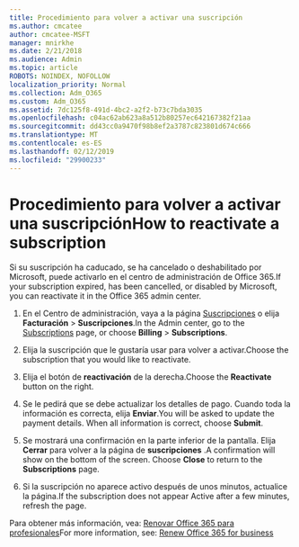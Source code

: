 ```yaml
---
title: Procedimiento para volver a activar una suscripción
ms.author: cmcatee
author: cmcatee-MSFT
manager: mnirkhe
ms.date: 2/21/2018
ms.audience: Admin
ms.topic: article
ROBOTS: NOINDEX, NOFOLLOW
localization_priority: Normal
ms.collection: Adm_O365
ms.custom: Adm_O365
ms.assetid: 7dc125f8-491d-4bc2-a2f2-b73c7bda3035
ms.openlocfilehash: c04ac62ab623a8a512b80257ec642167382f21aa
ms.sourcegitcommit: dd43cc0a9470f98b8ef2a3787c823801d674c666
ms.translationtype: MT
ms.contentlocale: es-ES
ms.lasthandoff: 02/12/2019
ms.locfileid: "29900233"
---
```

# <a name="how-to-reactivate-a-subscription"></a><span data-ttu-id="a8d17-102">Procedimiento para volver a activar una suscripción</span><span class="sxs-lookup"><span data-stu-id="a8d17-102">How to reactivate a subscription</span></span>

<span data-ttu-id="a8d17-103">Si su suscripción ha caducado, se ha cancelado o deshabilitado por Microsoft, puede activarlo en el centro de administración de Office 365.</span><span class="sxs-lookup"><span data-stu-id="a8d17-103">If your subscription expired, has been cancelled, or disabled by Microsoft, you can reactivate it in the Office 365 admin center.</span></span>
  
1. <span data-ttu-id="a8d17-104">En el Centro de administración, vaya a la página [Suscripciones](https://go.microsoft.com/fwlink/p/?linkid=842054) o elija **Facturación** \> **Suscripciones**.</span><span class="sxs-lookup"><span data-stu-id="a8d17-104">In the Admin center, go to the [Subscriptions](https://go.microsoft.com/fwlink/p/?linkid=842054) page, or choose **Billing** \> **Subscriptions**.</span></span>
    
2. <span data-ttu-id="a8d17-105">Elija la suscripción que le gustaría usar para volver a activar.</span><span class="sxs-lookup"><span data-stu-id="a8d17-105">Choose the subscription that you would like to reactivate.</span></span>
    
3. <span data-ttu-id="a8d17-106">Elija el botón de **reactivación** de la derecha.</span><span class="sxs-lookup"><span data-stu-id="a8d17-106">Choose the **Reactivate** button on the right.</span></span> 
    
4. <span data-ttu-id="a8d17-p101">Se le pedirá que se debe actualizar los detalles de pago. Cuando toda la información es correcta, elija **Enviar**.</span><span class="sxs-lookup"><span data-stu-id="a8d17-p101">You will be asked to update the payment details. When all information is correct, choose **Submit**.</span></span>
    
5. <span data-ttu-id="a8d17-p102">Se mostrará una confirmación en la parte inferior de la pantalla. Elija **Cerrar** para volver a la página de **suscripciones** .</span><span class="sxs-lookup"><span data-stu-id="a8d17-p102">A confirmation will show on the bottom of the screen. Choose **Close** to return to the **Subscriptions** page.</span></span> 
    
6. <span data-ttu-id="a8d17-111">Si la suscripción no aparece activo después de unos minutos, actualice la página.</span><span class="sxs-lookup"><span data-stu-id="a8d17-111">If the subscription does not appear Active after a few minutes, refresh the page.</span></span>
    
<span data-ttu-id="a8d17-112">Para obtener más información, vea: [Renovar Office 365 para profesionales](https://support.office.com/article/8d83b530-f4ca-47f6-a666-e5791cbacc7e)</span><span class="sxs-lookup"><span data-stu-id="a8d17-112">For more information, see: [Renew Office 365 for business](https://support.office.com/article/8d83b530-f4ca-47f6-a666-e5791cbacc7e)</span></span>
  

